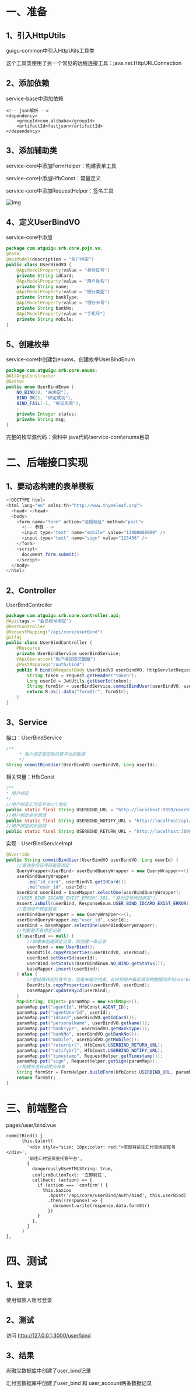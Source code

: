 # 一、准备

## 1、引入HttpUtils

guigu-common中引入HttpUtils工具类 

这个工具类使用了另一个常见的远程连接工具：java.net.HttpURLConnection

## 2、添加依赖

service-base中添加依赖 

```
<!-- json解析 -->
<dependency>
    <groupId>com.alibaba</groupId>
    <artifactId>fastjson</artifactId>
</dependency>
```

## 3、添加辅助类

service-core中添加FormHelper：构建表单工具

service-core中添加HfbConst：常量定义

service-core中添加RequestHelper：签名工具

![img](https://raw.githubusercontent.com/Eneru7/img/main/img_folder/42692c2e-4f30-4aef-91f8-7193494a24c2.png)

## 4、定义UserBindVO

service-core中添加 

```java
package com.atguigu.srb.core.pojo.vo;
@Data
@ApiModel(description = "账户绑定")
public class UserBindVO {
    @ApiModelProperty(value = "身份证号")
    private String idCard;
    @ApiModelProperty(value = "用户姓名")
    private String name;
    @ApiModelProperty(value = "银行类型")
    private String bankType;
    @ApiModelProperty(value = "银行卡号")
    private String bankNo;
    @ApiModelProperty(value = "手机号")
    private String mobile;
}
```

## 5、创建枚举

service-core中创建包enums，创建枚举UserBindEnum 

```java
package com.atguigu.srb.core.enums;
@AllArgsConstructor
@Getter
public enum UserBindEnum {
    NO_BIND(0, "未绑定"),
    BIND_OK(1, "绑定成功"),
    BIND_FAIL(-1, "绑定失败"),
    ;
    private Integer status;
    private String msg;
}
```

完整的枚举源代码：资料中 java代码\service-core\enums目录

# 二、后端接口实现

## 1、要动态构建的表单模板

 

```java
<!DOCTYPE html>
<html lang="en" xmlns:th="http://www.thymeleaf.org">
  <head> </head>
  <body>
    <form name="form" action="远程地址" method="post">
      <!-- 参数 -->
      <input type="text" name="mobile" value="13900000000" />
      <input type="text" name="sign" value="123456" />
    </form>
    <script>
      document.form.submit()
    </script>
  </body>
</html>
```

## 2、Controller

UserBindController

```java
package com.atguigu.srb.core.controller.api;
@Api(tags = "会员账号绑定")
@RestController
@RequestMapping("/api/core/userBind")
@Slf4j
public class UserBindController {
    @Resource
    private UserBindService userBindService;
    @ApiOperation("账户绑定提交数据")
    @PostMapping("/auth/bind")
    public R bind(@RequestBody UserBindVO userBindVO, HttpServletRequest request) {
        String token = request.getHeader("token");
        Long userId = JwtUtils.getUserId(token);
        String formStr = userBindService.commitBindUser(userBindVO, userId);
        return R.ok().data("formStr", formStr);
    }
}
```

## 3、Service

接口：UserBindService 

```java
/**
     * 账户绑定提交到托管平台的数据
     */
String commitBindUser(UserBindVO userBindVO, Long userId);
```

相关常量：HfbConst

```java
/**
* 用户绑定
*/
//用户绑定汇付宝平台url地址
public static final String USERBIND_URL = "http://localhost:9999/userBind/BindAgreeUserV2";
//用户绑定异步回调
public static final String USERBIND_NOTIFY_URL = "http://localhost/api/core/userBind/notify";
//用户绑定同步回调
public static final String USERBIND_RETURN_URL = "http://localhost:3000/user";
```

实现：UserBindServiceImpl

```java
@Override
public String commitBindUser(UserBindVO userBindVO, Long userId) {
    //查询身份证号码是否绑定
    QueryWrapper<UserBind> userBindQueryWrapper = new QueryWrapper<>();
    userBindQueryWrapper
        .eq("id_card", userBindVO.getIdCard())
        .ne("user_id", userId);
    UserBind userBind = baseMapper.selectOne(userBindQueryWrapper);
    //USER_BIND_IDCARD_EXIST_ERROR(-301, "身份证号码已绑定"),
    Assert.isNull(userBind, ResponseEnum.USER_BIND_IDCARD_EXIST_ERROR);
    //查询用户绑定信息
    userBindQueryWrapper = new QueryWrapper<>();
    userBindQueryWrapper.eq("user_id", userId);
    userBind = baseMapper.selectOne(userBindQueryWrapper);
    //判断是否有绑定记录
    if(userBind == null) {
        //如果未创建绑定记录，则创建一条记录
        userBind = new UserBind();
        BeanUtils.copyProperties(userBindVO, userBind);
        userBind.setUserId(userId);
        userBind.setStatus(UserBindEnum.NO_BIND.getStatus());
        baseMapper.insert(userBind);
    } else {
        //曾经跳转到托管平台，但是未操作完成，此时将用户最新填写的数据同步到userBind对象
        BeanUtils.copyProperties(userBindVO, userBind);
        baseMapper.updateById(userBind);
    }
    Map<String, Object> paramMap = new HashMap<>();
    paramMap.put("agentId", HfbConst.AGENT_ID);
    paramMap.put("agentUserId", userId);
    paramMap.put("idCard",userBindVO.getIdCard());
    paramMap.put("personalName", userBindVO.getName());
    paramMap.put("bankType", userBindVO.getBankType());
    paramMap.put("bankNo", userBindVO.getBankNo());
    paramMap.put("mobile", userBindVO.getMobile());
    paramMap.put("returnUrl", HfbConst.USERBIND_RETURN_URL);
    paramMap.put("notifyUrl", HfbConst.USERBIND_NOTIFY_URL);
    paramMap.put("timestamp", RequestHelper.getTimestamp());
    paramMap.put("sign", RequestHelper.getSign(paramMap));
    //构建充值自动提交表单
    String formStr = FormHelper.buildForm(HfbConst.USERBIND_URL, paramMap);
    return formStr;
}
```

# 三、前端整合

pages/user/bind.vue

 

```
commitBind() {
      this.$alert(
        '<div style="size: 18px;color: red;">您即将前往汇付宝绑定账号</div>',
        '前往汇付宝资金托管平台',
        {
          dangerouslyUseHTMLString: true,
          confirmButtonText: '立即前往',
          callback: (action) => {
            if (action === 'confirm') {
              this.$axios
                .$post('/api/core/userBind/auth/bind', this.userBind)
                .then((response) => {
                  document.write(response.data.formStr)
                })
            }
          },
        }
      )
},
```

# 四、测试

## 1、登录

使用借款人账号登录

## 2、测试

访问 http://127.0.0.1:3000/user/bind

## 3、结果

尚融宝数据库中创建了user_bind记录

汇付宝数据库中创建了user_bind 和 user_account两条数据记录